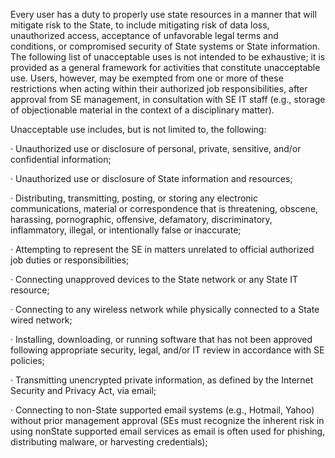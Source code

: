 Every user has a duty to properly use state resources in a manner that will mitigate risk to the State, to include mitigating risk of data loss, unauthorized access, acceptance of unfavorable legal terms and conditions, or compromised security of State systems or State information. The following list of unacceptable uses is not intended to be exhaustive; it is provided as a general framework for activities that constitute unacceptable use. Users, however, may be exempted from one or more of these restrictions when acting within their authorized job responsibilities, after approval from SE management, in consultation with SE IT staff (e.g., storage of objectionable material in the context of a disciplinary matter).

Unacceptable use includes, but is not limited to, the following:

· Unauthorized use or disclosure of personal, private, sensitive, and/or confidential information;

· Unauthorized use or disclosure of State information and resources;

· Distributing, transmitting, posting, or storing any electronic communications, material or correspondence that is threatening, obscene, harassing, pornographic, offensive, defamatory, discriminatory, inflammatory, illegal, or intentionally false or inaccurate;

· Attempting to represent the SE in matters unrelated to official authorized job duties or responsibilities;

· Connecting unapproved devices to the State network or any State IT resource;

· Connecting to any wireless network while physically connected to a State wired network;

· Installing, downloading, or running software that has not been approved following appropriate security, legal, and/or IT review in accordance with SE policies;

· Transmitting unencrypted private information, as defined by the Internet Security and Privacy Act, via email;

· Connecting to non-State supported email systems (e.g., Hotmail, Yahoo) without prior management approval (SEs must recognize the inherent risk in using nonState supported email services as email is often used for phishing, distributing malware, or harvesting credentials);